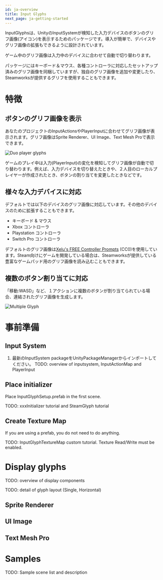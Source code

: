 ```yaml
---
id: ja-overview
title: Input Glyphs
next_page: ja-getting-started
---
```


InputGlyphsは、UnityのInputSystemが検知した入力デバイスのボタンのグリフ画像(アイコン)を表示するためのパッケージです。導入が簡単で、デバイスやグリフ画像の拡張もできるように設計されています。

ゲーム中のグリフ画像は入力中のデバイスに合わせて自動で切り替わります。

パッケージにはキーボード＆マウス、各種コントローラに対応したセットアップ済みのグリフ画像を同梱していますが、独自のグリフ画像を追加や変更したり、Steamworksが提供するグリフを使用することもできます。

# 特徴
## ボタンのグリフ画像を表示
あなたのプロジェクトのInputActionsやPlayerInputに合わせてグリフ画像が表示されます。グリフ画像はSprite Renderer、UI Image、Text Mesh Proで表示できます。

![Duo player glyphs]({{site.baseurl}}/assets/duo_glyphs.png)

ゲームのプレイ中は入力(PlayerInput)の変化を検知してグリフ画像が自動で切り替わります。例えば、入力デバイスを切り替えたときや、２人目のローカルプレイヤーが作成されたとき、ボタンの割り当てを変更したときなどです。

## 様々な入力デバイスに対応
デフォルトでは以下のデバイスのグリフ画像に対応しています。その他のデバイスのために拡張することもできます。
- キーボード & マウス
- Xbox コントローラ
- Playstation コントローラ
- Switch Pro コントローラ

デフォルトのグリフ画像は[Xelu's FREE Controller Prompts](https://thoseawesomeguys.com/prompts) (CC0)を使用しています。Steam向けにゲームを開発している場合は、Steamworksが提供している豊富なゲームパッド用のグリフ画像を読み込むこともできます。

## 複数のボタン割り当てに対応
「移動:WASD」など、１アクションに複数のボタンが割り当てられている場合、連結されたグリフ画像を生成します。

![Multiple Glyph]({{site.baseurl}}/assets/multi_glyph.png)

# 事前準備

## Input System
1. 最新のInputSystem packageをUnityPackageManagerからインポートしてください。
TODO: overview of inputsystem, InputActionMap and PlayerInput

## Place initializer
Place InputGlyphSetup.prefab in the first scene.

TODO: xxxInitializer tutorial and SteamGlyph tutorial

## Create Texture Map
If you are using a prefab, you do not need to do anything.

TODO: InputGlyphTextureMap custom tutorial. Texture Read/Write must be enabled.

# Display glyphs
TODO: overview of display components

TODO: detail of glyph layout (Single, Horizontal)

## Sprite Renderer

## UI Image

## Text Mesh Pro

# Samples
TODO: Sample scene list and description
